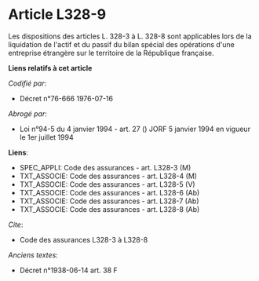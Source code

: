 # Article L328-9

Les dispositions des articles L. 328-3 à L. 328-8 sont applicables lors de la liquidation de l'actif et du passif du bilan
spécial des opérations d'une entreprise étrangère sur le territoire de la République française.

**Liens relatifs à cet article**

_Codifié par_:

  - Décret n°76-666 1976-07-16

_Abrogé par_:

  - Loi n°94-5 du 4 janvier 1994 - art. 27 () JORF 5 janvier 1994 en vigueur le 1er juillet 1994

**Liens**:

  - SPEC_APPLI: Code des assurances - art. L328-3 (M)
  - TXT_ASSOCIE: Code des assurances - art. L328-4 (M)
  - TXT_ASSOCIE: Code des assurances - art. L328-5 (V)
  - TXT_ASSOCIE: Code des assurances - art. L328-6 (Ab)
  - TXT_ASSOCIE: Code des assurances - art. L328-7 (Ab)
  - TXT_ASSOCIE: Code des assurances - art. L328-8 (Ab)

_Cite_:

  - Code des assurances L328-3 à L328-8

_Anciens textes_:

  - Décret n°1938-06-14 art. 38 F
